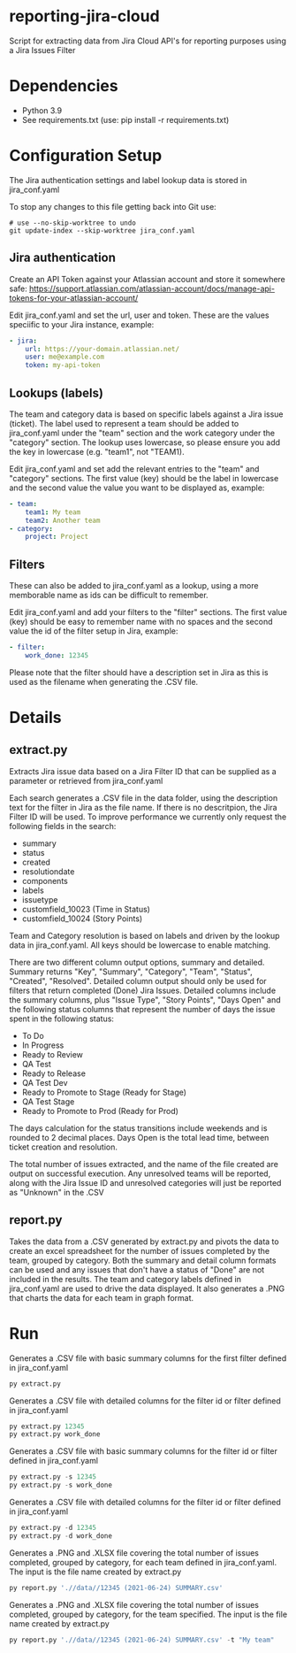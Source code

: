 # reporting-jira-cloud
Script for extracting data from Jira Cloud API's for reporting purposes using a Jira Issues Filter

# Dependencies
- Python 3.9
- See requirements.txt (use: pip install -r requirements.txt)

# Configuration Setup
The Jira authentication settings and label lookup data is stored in jira_conf.yaml

To stop any changes to this file getting back into Git use:
```
# use --no-skip-worktree to undo
git update-index --skip-worktree jira_conf.yaml
```
## Jira authentication
Create an API Token against your Atlassian account and store it somewhere safe:
https://support.atlassian.com/atlassian-account/docs/manage-api-tokens-for-your-atlassian-account/

Edit jira_conf.yaml and set the url, user and token. These are the values speciific to your Jira instance, example:
```yaml
- jira:
    url: https://your-domain.atlassian.net/
    user: me@example.com
    token: my-api-token
```

## Lookups (labels)
The team and category data is based on specific labels against a Jira issue (ticket). The label used to represent a team should be added to jira_conf.yaml under
the "team" section and the work category under the "category" section. The lookup uses lowercase, so please ensure you add the key in lowercase (e.g. "team1", not "TEAM1).

Edit jira_conf.yaml and set add the relevant entries to the "team" and "category" sections. The first value (key) should be the label in lowercase and the second value
the value you want to be displayed as, example:
```yaml
- team:
    team1: My team
    team2: Another team
- category:
    project: Project
```

## Filters
These can also be added to jira_conf.yaml as a lookup, using a more memborable name as ids can be difficult to remember.

Edit jira_conf.yaml and add your filters to the "filter" sections. The first value (key) should be easy to remember name with no spaces and the second value
the id of the filter setup in Jira, example:
```yaml
- filter:
    work_done: 12345
```
Please note that the filter should have a description set in Jira as this is used as the filename when generating the .CSV file.

# Details
## extract.py

Extracts Jira issue data based on a Jira Filter ID that can be supplied as a parameter or retrieved from jira_conf.yaml

Each search generates a .CSV file in the data folder, using the description text for the filter in Jira as the file name. If there is no descritpion, the Jira Filter ID will be used.
To improve performance we currently only request the following fields in the search:
- summary
- status
- created
- resolutiondate
- components
- labels
- issuetype
- customfield_10023 (Time in Status)
- customfield_10024 (Story Points)

Team and Category resolution is based on labels and driven by the lookup data in jira_conf.yaml. All keys should be lowercase to enable matching.

There are two different column output options, summary and detailed. Summary returns "Key", "Summary", "Category", "Team", "Status", "Created", "Resolved". Detailed column output should only be used for filters that return completed (Done) Jira Issues. Detailed columns include the summary columns, plus "Issue Type", "Story Points", "Days Open" and the following status columns that represent the number of days the issue spent in the following status:
- To Do
- In Progress
- Ready to Review
- QA Test
- Ready to Release
- QA Test Dev
- Ready to Promote to Stage (Ready for Stage)
- QA Test Stage
- Ready to Promote to Prod (Ready for Prod)

The days calculation for the status transitions include weekends and is rounded to 2 decimal places. Days Open is the total lead time, between ticket creation and resolution.

The total number of issues extracted, and the name of the file created are output on successful execution. Any unresolved teams will be reported, along with the Jira Issue ID and unresolved categories will just be reported as "Unknown" in the .CSV

## report.py
Takes the data from a .CSV generated by extract.py and pivots the data to create an excel spreadsheet for the number of issues completed by the team, grouped by category. Both the summary and detail column formats can be used and any issues that don't have a status of "Done" are not included in the results. The team and category labels defined in jira_conf.yaml are used to drive the data displayed. It also generates a .PNG that charts the data for each team in graph format.
# Run
Generates a .CSV file with basic summary columns for the first filter defined in jira_conf.yaml
```python
py extract.py
```
Generates a .CSV file with detailed columns for the filter id or filter defined in jira_conf.yaml
```python
py extract.py 12345
py extract.py work_done
```
Generates a .CSV file with basic summary columns for the filter id or filter defined in jira_conf.yaml
```python
py extract.py -s 12345
py extract.py -s work_done
```
Generates a .CSV file with detailed columns for the filter id or filter defined in jira_conf.yaml
```python
py extract.py -d 12345
py extract.py -d work_done
```
Generates a .PNG and .XLSX file covering the total number of issues completed, grouped by category, for each team defined in jira_conf.yaml. The input is the file name created by extract.py
```python
py report.py './/data//12345 (2021-06-24) SUMMARY.csv'
```
Generates a .PNG and .XLSX file covering the total number of issues completed, grouped by category, for the team specified. The input is the file name created by extract.py
```python
py report.py './/data//12345 (2021-06-24) SUMMARY.csv' -t "My team"
```